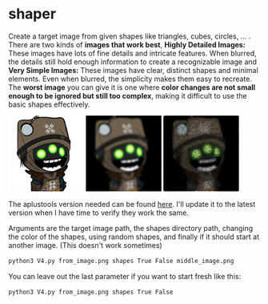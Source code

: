 # shaper
 Create a target image from given shapes like triangles, cubes, circles, ... . There are two kinds of **images that work best**, **Highly Detailed Images:** These images have lots of fine details and intricate features. When blurred, the details still hold enough information to create a recognizable image and **Very Simple Images:** These images have clear, distinct shapes and minimal elements. Even when blurred, the simplicity makes them easy to recreate. The **worst image** you can give it is one where **color changes are not small enough to be ignored but still too complex**, making it difficult to use the basic shapes effectively.

<p float="center">
  <img src="/from_image.png" width="30%" />
  <img src="/middle_image.png" width="30%" />
  <img src="/final_image.png" width="30%" />
</p>

The aplustools version needed can be found [here](https://github.com/adalfarus/aplustools/tree/706087d7d69299766f4a9affbf1d5c4adb6d06ae).  I'll update it to the latest version when I have time to verify they work the same.

Arguments are the target image path, the shapes directory path, changing the color of the shapes, using random shapes, and finally if it should start at another image.
(This doesn't work sometimes)
````bash
python3 V4.py from_image.png shapes True False middle_image.png
````
You can leave out the last parameter if you want to start fresh like this:
````bash
python3 V4.py from_image.png shapes True False
````
